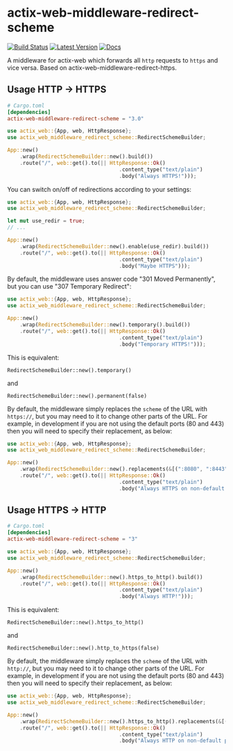 # actix-web-middleware-redirect-scheme

[![Build Status](https://travis-ci.org/perdumonocle/actix-web-middleware-redirect-scheme.svg?branch=master)](https://travis-ci.org/perdumonocle/actix-web-middleware-redirect-scheme)
[![Latest Version](https://img.shields.io/crates/v/actix-web-middleware-redirect-scheme.svg)](https://crates.io/crates/actix-web-middleware-redirect-scheme)
[![Docs](https://docs.rs/actix-web-middleware-redirect-scheme/badge.svg)](https://docs.rs/actix-web-middleware-redirect-scheme)

A middleware for actix-web which forwards all `http` requests to `https` and vice versa. Based on actix-web-middleware-redirect-https.

## Usage HTTP -> HTTPS

```toml
# Cargo.toml
[dependencies]
actix-web-middleware-redirect-scheme = "3.0"
```

```rust
use actix_web::{App, web, HttpResponse};
use actix_web_middleware_redirect_scheme::RedirectSchemeBuilder;

App::new()
    .wrap(RedirectSchemeBuilder::new().build())
    .route("/", web::get().to(|| HttpResponse::Ok()
                                    .content_type("text/plain")
                                    .body("Always HTTPS!")));
```

You can switch on/off of redirections according to your settings:

```rust
use actix_web::{App, web, HttpResponse};
use actix_web_middleware_redirect_scheme::RedirectSchemeBuilder;

let mut use_redir = true;
// ...

App::new()
    .wrap(RedirectSchemeBuilder::new().enable(use_redir).build())
    .route("/", web::get().to(|| HttpResponse::Ok()
                                    .content_type("text/plain")
                                    .body("Maybe HTTPS")));
```

By default, the middleware uses answer code "301 Moved Permanently", but you can use "307 Temporary Redirect":

```rust
use actix_web::{App, web, HttpResponse};
use actix_web_middleware_redirect_scheme::RedirectSchemeBuilder;

App::new()
    .wrap(RedirectSchemeBuilder::new().temporary().build())
    .route("/", web::get().to(|| HttpResponse::Ok()
                                    .content_type("text/plain")
                                    .body("Temporary HTTPS!")));
```

This is equivalent:

```ignore
RedirectSchemeBuilder::new().temporary()
```
and
```ignore
RedirectSchemeBuilder::new().permanent(false)
```

By default, the middleware simply replaces the `scheme` of the URL with `https://`, but you may need to it to change other parts of the URL.
For example, in development if you are not using the default ports (80 and 443) then you will need to specify their replacement, as below:

```rust
use actix_web::{App, web, HttpResponse};
use actix_web_middleware_redirect_scheme::RedirectSchemeBuilder;

App::new()
    .wrap(RedirectSchemeBuilder::new().replacements(&[(":8080", ":8443")]).build())
    .route("/", web::get().to(|| HttpResponse::Ok()
                                    .content_type("text/plain")
                                    .body("Always HTTPS on non-default ports!")));
```

## Usage HTTPS -> HTTP

```toml
# Cargo.toml
[dependencies]
actix-web-middleware-redirect-scheme = "3"
```

```rust
use actix_web::{App, web, HttpResponse};
use actix_web_middleware_redirect_scheme::RedirectSchemeBuilder;

App::new()
    .wrap(RedirectSchemeBuilder::new().https_to_http().build())
    .route("/", web::get().to(|| HttpResponse::Ok()
                                    .content_type("text/plain")
                                    .body("Always HTTP!")));
```

This is equivalent:

```ignore
RedirectSchemeBuilder::new().https_to_http()
```
and
```ignore
RedirectSchemeBuilder::new().http_to_https(false)
```

By default, the middleware simply replaces the `scheme` of the URL with `http://`, but you may need to it to change other parts of the URL.
For example, in development if you are not using the default ports (80 and 443) then you will need to specify their replacement, as below:

```rust
use actix_web::{App, web, HttpResponse};
use actix_web_middleware_redirect_scheme::RedirectSchemeBuilder;

App::new()
    .wrap(RedirectSchemeBuilder::new().https_to_http().replacements(&[(":8443", ":8080")]).build())
    .route("/", web::get().to(|| HttpResponse::Ok()
                                    .content_type("text/plain")
                                    .body("Always HTTP on non-default ports!")));
```
